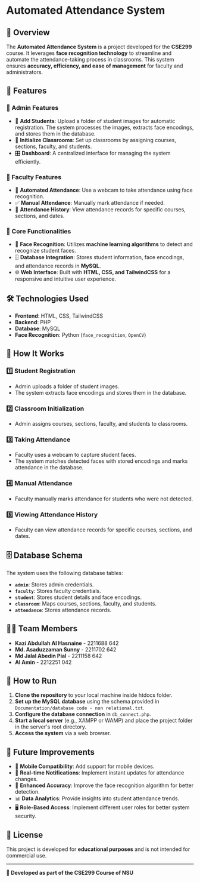 # Automated Attendance System

## 📌 Overview
The **Automated Attendance System** is a project developed for the **CSE299** course. It leverages **face recognition technology** to streamline and automate the attendance-taking process in classrooms. This system ensures **accuracy, efficiency, and ease of management** for faculty and administrators.

## 🚀 Features
### 🔹 Admin Features
- 📝 **Add Students**: Upload a folder of student images for automatic registration. The system processes the images, extracts face encodings, and stores them in the database.
- 🏫 **Initialize Classrooms**: Set up classrooms by assigning courses, sections, faculty, and students.
- 🎛️ **Dashboard**: A centralized interface for managing the system efficiently.

### 🔹 Faculty Features
- 🎥 **Automated Attendance**: Use a webcam to take attendance using face recognition.
- ✅ **Manual Attendance**: Manually mark attendance if needed.
- 📅 **Attendance History**: View attendance records for specific courses, sections, and dates.

### 🔹 Core Functionalities
- 🤖 **Face Recognition**: Utilizes **machine learning algorithms** to detect and recognize student faces.
- 🗄️ **Database Integration**: Stores student information, face encodings, and attendance records in **MySQL**.
- 🌐 **Web Interface**: Built with **HTML, CSS, and TailwindCSS** for a responsive and intuitive user experience.

## 🛠️ Technologies Used
- **Frontend**: HTML, CSS, TailwindCSS
- **Backend**: PHP
- **Database**: MySQL
- **Face Recognition**: Python (`face_recognition`, `OpenCV`)

## 📌 How It Works
### 1️⃣ Student Registration
- Admin uploads a folder of student images.
- The system extracts face encodings and stores them in the database.

### 2️⃣ Classroom Initialization
- Admin assigns courses, sections, faculty, and students to classrooms.

### 3️⃣ Taking Attendance
- Faculty uses a webcam to capture student faces.
- The system matches detected faces with stored encodings and marks attendance in the database.

### 4️⃣ Manual Attendance
- Faculty manually marks attendance for students who were not detected.

### 5️⃣ Viewing Attendance History
- Faculty can view attendance records for specific courses, sections, and dates.

## 🗄️ Database Schema
The system uses the following database tables:
- **`admin`**: Stores admin credentials.
- **`faculty`**: Stores faculty credentials.
- **`student`**: Stores student details and face encodings.
- **`classroom`**: Maps courses, sections, faculty, and students.
- **`attendance`**: Stores attendance records.

## 👨‍💻 Team Members
- **Kazi Abdullah Al Hasnaine** - 2211688 642
- **Md. Asaduzzaman Sunny** - 2211702 642
- **Md Jalal Abedin Pial** - 2211158 642
- **Al Amin** - 2212251 042

## 🚀 How to Run
1. **Clone the repository** to your local machine inside htdocs folder.
2. **Set up the MySQL database** using the schema provided in `Documentation/database code - non relational.txt`.
3. **Configure the database connection** in `db_connect.php`.
4. **Start a local server** (e.g., XAMPP or WAMP) and place the project folder in the server's root directory.
5. **Access the system** via a web browser.

## 🔮 Future Improvements
- 📱 **Mobile Compatibility**: Add support for mobile devices.
- 📢 **Real-time Notifications**: Implement instant updates for attendance changes.
- 🎯 **Enhanced Accuracy**: Improve the face recognition algorithm for better detection.
- 📊 **Data Analytics**: Provide insights into student attendance trends.
- 🖥️ **Role-Based Access**: Implement different user roles for better system security.

## 📜 License
This project is developed for **educational purposes** and is not intended for commercial use.

---
**🎯 Developed as part of the CSE299 Course of NSU**

